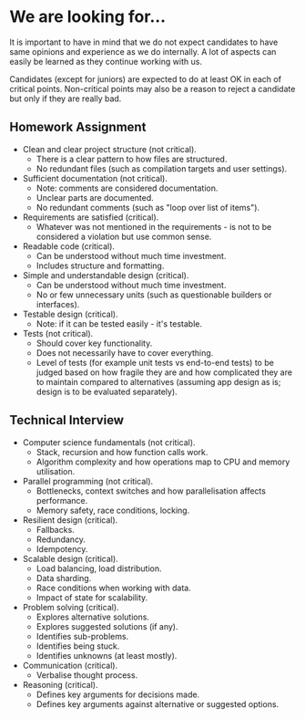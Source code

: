 # We are looking for…
It is important to have in mind that we do not expect candidates to have same opinions and experience as we do internally. A lot of aspects can easily be learned as they continue working with us.

Candidates (except for juniors) are expected to do at least OK in each of critical points. Non-critical points may also be a reason to reject a candidate but only if they are really bad.

## Homework Assignment
- Clean and clear project structure (not critical).
  - There is a clear pattern to how files are structured.
  - No redundant files (such as compilation targets and user settings).
- Sufficient documentation (not critical).
  - Note: comments are considered documentation.
  - Unclear parts are documented.
  - No redundant comments (such as "loop over list of items").
- Requirements are satisfied (critical).
  - Whatever was not mentioned in the requirements - is not to be considered a violation but use common sense.
- Readable code (critical).
  - Can be understood without much time investment.
  - Includes structure and formatting.
- Simple and understandable design (critical).
  - Can be understood without much time investment.
  - No or few unnecessary units (such as questionable builders or interfaces).
- Testable design (critical).
  - Note: if it can be tested easily - it's testable.
- Tests (not critical).
  - Should cover key functionality.
  - Does not necessarily have to cover everything.
  - Level of tests (for example unit tests vs end-to-end tests) to be judged based on how fragile they are and how complicated they are to maintain compared to alternatives (assuming app design as is; design is to be evaluated separately).

## Technical Interview
- Computer science fundamentals (not critical).
  - Stack, recursion and how function calls work.
  - Algorithm complexity and how operations map to CPU and memory utilisation.
- Parallel programming (not critical).
  - Bottlenecks, context switches and how parallelisation affects performance.
  - Memory safety, race conditions, locking.
- Resilient design (critical).
  - Fallbacks.
  - Redundancy.
  - Idempotency.
- Scalable design (critical).
  - Load balancing, load distribution.
  - Data sharding.
  - Race conditions when working with data.
  - Impact of state for scalability.
- Problem solving (critical).
  - Explores alternative solutions.
  - Explores suggested solutions (if any).
  - Identifies sub-problems.
  - Identifies being stuck.
  - Identifies unknowns (at least mostly).
- Communication (critical).
  - Verbalise thought process.
- Reasoning (critical).
  - Defines key arguments for decisions made.
  - Defines key arguments against alternative or suggested options.
